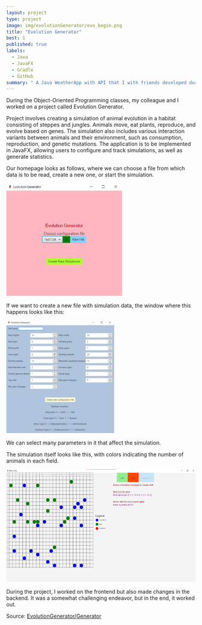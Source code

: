 ```yaml
---
layout: project
type: project
image: img/evolutionGenerator/evo_begin.png
title: "Evolution Generator"
best: 1
published: true
labels:
  - Java
  - JavaFX
  - Gradle
  - GitHub
summary: " A Java WeatherApp with API that I with friends developed during Object-Oriented Technologies"
---
```


During the Object-Oriented Programming classes, my colleague and I worked on a project called Evolution Generator.

Project involves creating a simulation of animal evolution in a habitat consisting of steppes and jungles. Animals move, eat plants, reproduce, and evolve based on genes. The simulation also includes various interaction variants between animals and their environment, such as consumption, reproduction, and genetic mutations. The application is to be implemented in JavaFX, allowing users to configure and track simulations, as well as generate statistics.

Our homepage looks as follows, where we can choose a file from which data is to be read, create a new one, or start the simulation.

<div class="text-center p-4">
  <img height="300" src="../img/evolutionGenerator/evo_begin.png" class="img-thumbnail" >
</div>

If we want to create a new file with simulation data, the window where this happens looks like this:

<div class="text-center p-4">
  <img height="300" src="../img/evolutionGenerator/evo_file.png" class="img-thumbnail" >
</div>

We can select many parameters in it that affect the simulation.

The simulation itself looks like this, with colors indicating the number of animals in each field.

<div class="text-center p-4">
  <img height="300" src="../img/evolutionGenerator/evo_started.png" class="img-thumbnail" >
</div>

During the project, I worked on the frontend but also made changes in the backend. It was a somewhat challenging endeavor, but in the end, it worked out.

Source: <a href="https://github.com/23adrian2300/EvolutionGenerator">EvolutionGenerator/Generator</a>
